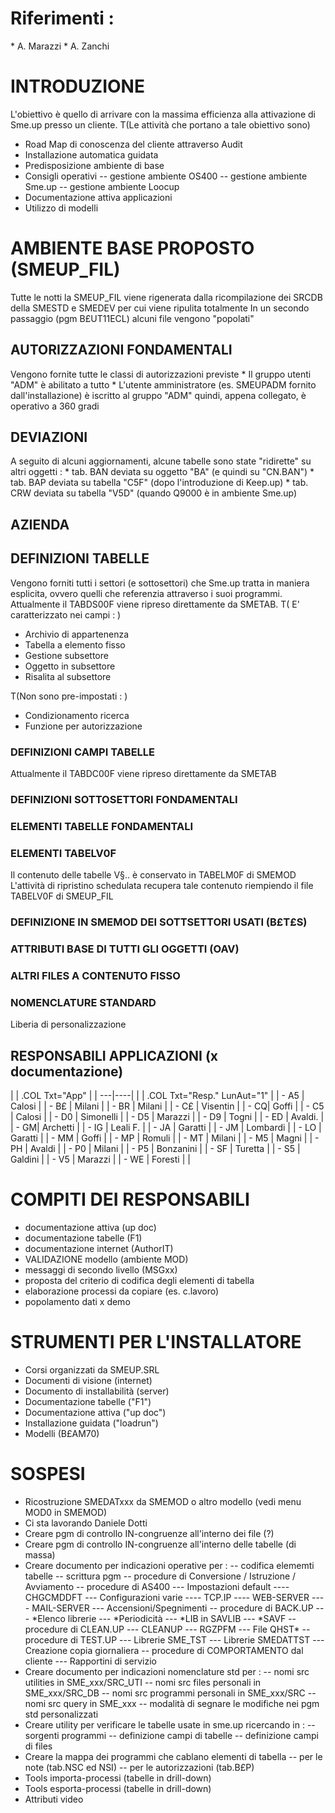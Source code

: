 # Riferimenti : 
 \* A. Marazzi
 \* A. Zanchi

# INTRODUZIONE
L'obiettivo è quello di arrivare con la massima efficienza alla attivazione di Sme.up presso un cliente.
 T(Le attività che portano a tale obiettivo sono)
- Road Map di conoscenza del cliente attraverso Audit
- Installazione automatica guidata
- Predisposizione ambiente di base
- Consigli operativi
-- gestione ambiente OS400
-- gestione ambiente Sme.up
-- gestione ambiente Loocup
- Documentazione attiva applicazioni
- Utilizzo di modelli


# AMBIENTE BASE PROPOSTO (SMEUP_FIL)
Tutte le notti la SMEUP_FIL viene rigenerata dalla ricompilazione dei SRCDB della SMESTD e SMEDEV per cui viene ripulita totalmente
In un secondo passaggio (pgm B£UT11ECL) alcuni file vengono "popolati"
## AUTORIZZAZIONI FONDAMENTALI
Vengono fornite tutte le classi di autorizzazioni previste
 \* Il gruppo utenti "ADM" è abilitato a tutto
 \* L'utente amministratore (es. SMEUPADM fornito dall'installazione) è iscritto al gruppo "ADM" quindi, appena collegato, è operativo a 360 gradi
## DEVIAZIONI
A seguito di alcuni aggiornamenti, alcune tabelle sono state "ridirette" su altri oggetti : 
 \* tab. BAN deviata su oggetto "BA" (e quindi su "CN.BAN")
 \* tab. BAP deviata su tabella "C5F" (dopo l'introduzione di Keep.up)
 \* tab. CRW deviata su tabella "V5D" (quando Q9000 è in ambiente Sme.up)
## AZIENDA
## DEFINIZIONI TABELLE
Vengono forniti tutti i settori (e sottosettori) che Sme.up tratta in maniera esplicita, ovvero quelli che referenzia attraverso i suoi programmi.
Attualmente il TABDS00F viene ripreso direttamente da SMETAB.
 T( E' caratterizzato nei campi : )
- Archivio di appartenenza
- Tabella a elemento fisso
- Gestione subsettore
- Oggetto in subsettore
- Risalita al subsettore

 T(Non sono pre-impostati : )
- Condizionamento ricerca
- Funzione per autorizzazione


### DEFINIZIONI CAMPI TABELLE
Attualmente il TABDC00F viene ripreso direttamente da SMETAB

### DEFINIZIONI SOTTOSETTORI FONDAMENTALI

### ELEMENTI TABELLE FONDAMENTALI

### ELEMENTI TABELV0F
Il contenuto delle tabelle V§.. è conservato in TABELM0F di SMEMOD L'attività di ripristino schedulata recupera tale contenuto riempiendo il file TABELV0F di SMEUP_FIL

### DEFINIZIONE IN SMEMOD DEI SOTTSETTORI USATI (B£T£S)

### ATTRIBUTI BASE DI TUTTI GLI OGGETTI (OAV)

### ALTRI FILES A CONTENUTO FISSO

### NOMENCLATURE STANDARD
 Liberia di personalizzazione




## RESPONSABILI APPLICAZIONI (x documentazione)

| 
| .COL Txt="App" |
| ---|----|
| 
| .COL Txt="Resp." LunAut="1" |
| - A5 |   Calosi |
| - B£ |   Milani |
| - BR |   Milani |
| - C£ |   Visentin |
| - CQ|    Goffi |
| - C5 |   Calosi |
| - D0 |   Simonelli |
| - D5 |   Marazzi |
| - D9 |   Togni |
| - ED |   Avaldi. |
| - GM|    Archetti |
| - IG  |  Leali F. |
| - JA  |  Garatti |
| - JM  |  Lombardi |
| - LO  |  Garatti |
| - MM |  Goffi |
| - MP  |  Romuli |
| - MT  |  Milani |
| - M5  |  Magni |
| - PH  |  Avaldi |
| - P0  |  Milani |
| - P5  |  Bonzanini |
| - SF  |  Turetta |
| - S5  |  Galdini |
| - V5  |  Marazzi |
| - WE |  Foresti |
| 


# COMPITI DEI RESPONSABILI

- documentazione attiva (up doc)
- documentazione tabelle (F1)
- documentazione internet (AuthorIT)
- VALIDAZIONE modello (ambiente MOD)
- messaggi di secondo livello (MSGxx)
- proposta del criterio di codifica degli elementi di tabella
- elaborazione processi da copiare (es. c.lavoro)
- popolamento dati x demo


# STRUMENTI PER L'INSTALLATORE

- Corsi organizzati da SMEUP.SRL
- Documenti di visione (internet)
- Documento di installabilità (server)
- Documentazione tabelle ("F1")
- Documentazione attiva ("up doc")
- Installazione guidata ("loadrun")
- Modelli (B£AM70)


# SOSPESI

- Ricostruzione SMEDATxxx da SMEMOD o altro modello (vedi menu MOD0 in SMEMOD)
- Ci sta lavorando Daniele Dotti
- Creare pgm di controllo IN-congruenze all'interno dei file (?)
- Creare pgm di controllo IN-congruenze all'interno delle tabelle (di massa)
- Creare documento per indicazioni operative per : 
-- codifica elememti tabelle
-- scrittura pgm
-- procedure di Conversione / Istruzione / Avviamento
-- procedure di AS400
--- Impostazioni default
---- CHGCMDDFT
--- Configurazioni varie
---- TCP.IP
---- WEB-SERVER
---- MAIL-SERVER
--- Accensioni/Spegnimenti
-- procedure di BACK.UP
--- \*Elenco librerie
--- \*Periodicità
--- \*LIB in SAVLIB
--- \*SAVF
-- procedure di CLEAN.UP
--- CLEANUP
--- RGZPFM
--- File QHST\*
-- procedure di TEST.UP
--- Librerie SME_TST
--- Librerie SMEDATTST
--- Creazione copia giornaliera
-- procedure di COMPORTAMENTO dal cliente
--- Rapportini di servizio
- Creare documento per indicazioni nomenclature std per : 
-- nomi src utilities in SME_xxx/SRC_UTI
-- nomi src files personali in SME_xxx/SRC_DB
-- nomi src programmi personali in SME_xxx/SRC
-- nomi src query in SME_xxx
-- modalità di segnare le modifiche nei pgm std personalizzati
-  Creare utility per verificare le tabelle usate in sme.up ricercando in : 
-- sorgenti programmi
-- definizione campi di tabelle
-- definizione campi di files
- Creare la mappa dei programmi che cablano elementi di tabella
-- per le note (tab.NSC ed NSI)
-- per le autorizzazioni (tab.B£P)
- Tools importa-processi (tabelle in drill-down)
- Tools esporta-processi (tabelle in drill-down)
- Attributi video

